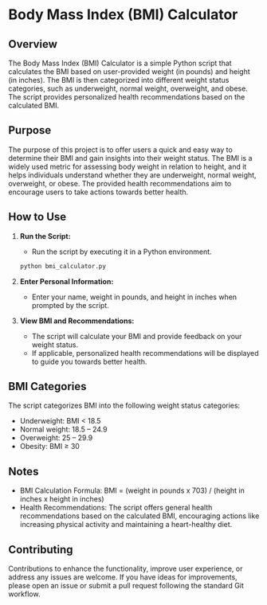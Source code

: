 # Body Mass Index (BMI) Calculator

## Overview

The Body Mass Index (BMI) Calculator is a simple Python script that calculates the BMI based on user-provided weight (in pounds) and height (in inches). The BMI is then categorized into different weight status categories, such as underweight, normal weight, overweight, and obese. The script provides personalized health recommendations based on the calculated BMI.

## Purpose

The purpose of this project is to offer users a quick and easy way to determine their BMI and gain insights into their weight status. The BMI is a widely used metric for assessing body weight in relation to height, and it helps individuals understand whether they are underweight, normal weight, overweight, or obese. The provided health recommendations aim to encourage users to take actions towards better health.

## How to Use

1. **Run the Script:**
   - Run the script by executing it in a Python environment.

    ```bash
    python bmi_calculator.py
    ```

2. **Enter Personal Information:**
   - Enter your name, weight in pounds, and height in inches when prompted by the script.

3. **View BMI and Recommendations:**
   - The script will calculate your BMI and provide feedback on your weight status.
   - If applicable, personalized health recommendations will be displayed to guide you towards better health.

## BMI Categories

The script categorizes BMI into the following weight status categories:

- Underweight: BMI < 18.5
- Normal weight: 18.5 – 24.9
- Overweight: 25 – 29.9
- Obesity: BMI ≥ 30

## Notes

- BMI Calculation Formula: BMI = (weight in pounds x 703) / (height in inches x height in inches)
- Health Recommendations: The script offers general health recommendations based on the calculated BMI, encouraging actions like increasing physical activity and maintaining a heart-healthy diet.

## Contributing

Contributions to enhance the functionality, improve user experience, or address any issues are welcome. If you have ideas for improvements, please open an issue or submit a pull request following the standard Git workflow.
